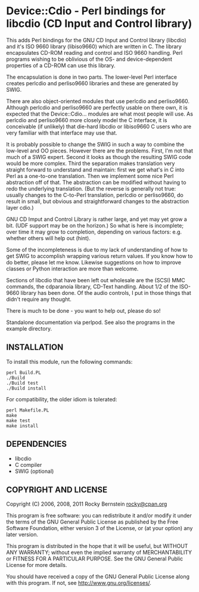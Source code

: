 Device::Cdio - Perl bindings for libcdio (CD Input and Control library)
============================================================================

This adds Perl bindings for the GNU CD Input and Control library
(libcdio) and it's ISO 9660 library (libiso9660) which are written in
C. The library encapsulates CD-ROM reading and control and ISO 9660
handling. Perl programs wishing to be oblivious of the OS- and
device-dependent properties of a CD-ROM can use this library.

The encapsulation is done in two parts. The lower-level Perl interface
creates perlcdio and perliso9660 libraries and these are generated by
SWIG.

There are also object-oriented modules that use perlcdio and
perliso9660. Although perlcdio and perliso9660 are perfectly usable on
there own, it is expected that the Device::Cdio... modules are what
most people will use. As perlcdio and perliso9660 more closely model
the C interface, it is conceivable (if unlikely) that die-hard libcdio
or libiso9660 C users who are very familiar with that interface may
use that.

It is probably possible to change the SWIG in such a way to combine
the low-level and OO pieces. However there are the problems. First,
I'm not that much of a SWIG expert. Second it looks as though the
resulting SWIG code would be more complex. Third the separation makes
translation very straight forward to understand and maintain: first we
get what's in C into Perl as a one-to-one translation. Then we
implement some nice Perl abstraction off of that. The abstraction can
be modified without having to redo the underlying translation. (But
the reverse is generally not true: usually changes to the C-to-Perl
translation, perlcdio or perliso9660, do result in small, but obvious
and straightforward changes to the abstraction layer cdio.)

GNU CD Imput and Control Library is rather large, and yet may yet grow
a bit. (UDF support may be on the horizon.)  So what is here is
incomplete; over time it may grow to completion, depending on various
factors: e.g. whether others will help out (hint).

Some of the incompleteness is due to my lack of understanding of how
to get SWIG to accomplish wrapping various return values. If you know
how to do better, please let me know. Likewise suggestions on how to
improve classes or Python interaction are more than welcome.

Sections of libcdio that have been left out wholesale are the (SCSI)
MMC commands, the cdparanoia library, CD-Text handling. About 1/2 of
the ISO-9660 library has been done. Of the audio controls, I put in
those things that didn't require any thought.

There is much to be done - you want to help out, please do so!

Standalone documentation via perlpod. See also the
programs in the example directory.


INSTALLATION
------------

To install this module, run the following commands:

    perl Build.PL
    ./Build
    ./Build test
    ./Build install


For compatibility, the older idiom is tolerated:

    perl Makefile.PL
    make
    make test
    make install


DEPENDENCIES
------------

* libcdio
* C compiler
* SWIG (optional)


COPYRIGHT AND LICENSE
---------------------

  Copyright (C) 2006, 2008, 2011 Rocky Bernstein <rocky@cpan.org>

  This program is free software: you can redistribute it and/or modify
  it under the terms of the GNU General Public License as published by
  the Free Software Foundation, either version 3 of the License, or
  (at your option) any later version.

  This program is distributed in the hope that it will be useful,
  but WITHOUT ANY WARRANTY; without even the implied warranty of
  MERCHANTABILITY or FITNESS FOR A PARTICULAR PURPOSE.  See the
  GNU General Public License for more details.

  You should have received a copy of the GNU General Public License
  along with this program.  If not, see <http://www.gnu.org/licenses/>.
